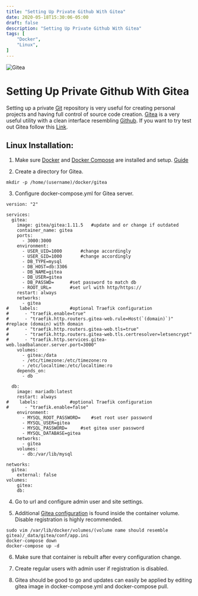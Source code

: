 ```yaml
---
title: "Setting Up Private Github With Gitea"
date: 2020-05-18T15:30:06-05:00
draft: false
description: "Setting Up Private Github With Gitea"
tags: [
	"Docker",
	"Linux",
]
---
```

![Gitea](/images/gitea.png)

# Setting Up Private Github With Gitea

Setting up a private [Git](https://git-scm.com/) repository is very useful for creating personal projects and having full control of source code creation. [Gitea](https://gitea.io/) is a very useful utility with a clean interface resembling [Github](https://github.com/). If you want to try test out Gitea follow this [Link](https://try.gitea.io/).


## Linux Installation:

1. Make sure [Docker](https://www.docker.com/) and [Docker Compose](https://docs.docker.com/compose/) are installed and setup. [Guide](/posts/setting_up_docker/)

2. Create a directory for Gitea.

``mkdir -p /home/(username)/docker/gitea``

3. Configure docker-compose.yml for Gitea server.

```
version: "2"

services:
  gitea:
    image: gitea/gitea:1.11.5	#update and or change if outdated
    container_name: gitea
    ports:
      - 3000:3000
    environment:
      - USER_UID=1000		#change accordingly
      - USER_GID=1000		#change accordingly
      - DB_TYPE=mysql
      - DB_HOST=db:3306
      - DB_NAME=gitea		
      - DB_USER=gitea
      - DB_PASSWD=		#set password to match db 
      - ROOT_URL=		#set url with http/https://
    restart: always
    networks:
      - gitea
#    labels:			#optional Traefik configuration
#      - "traefik.enable=true"
#      - "traefik.http.routers.gitea-web.rule=Host(`(domain)`)"	#replace (domain) with domain
#      - "traefik.http.routers.gitea-web.tls=true"
#      - "traefik.http.routers.gitea-web.tls.certresolver=letsencrypt"
#      - "traefik.http.services.gitea-web.loadbalancer.server.port=3000" 
    volumes:
      - gitea:/data
      - /etc/timezone:/etc/timezone:ro
      - /etc/localtime:/etc/localtime:ro
    depends_on:
      - db

  db:
    image: mariadb:latest
    restart: always
#    labels:			#optional Traefik configuration
#      - "traefik.enable=false"
    environment:
      - MYSQL_ROOT_PASSWORD=	#set root user password
      - MYSQL_USER=gitea
      - MYSQL_PASSWORD=		#set gitea user password
      - MYSQL_DATABASE=gitea
    networks:
      - gitea
    volumes:
      - db:/var/lib/mysql

networks:
  gitea:
    external: false
volumes:
    gitea:
    db:
```

4. Go to url and configure admin user and site settings.



5. Additional [Gitea configuration](https://docs.gitea.io/en-us/config-cheat-sheet/) is found inside the container volume. Disable registration is highly recommended.

```
sudo vim /var/lib/docker/volumes/(volume name should resemble gitea)/_data/gitea/conf/app.ini
docker-compose down
docker-compose up -d
```

6. Make sure that container is rebuilt after every configuration change.

7. Create regular users with admin user if registration is disabled.

8. Gitea should be good to go and updates can easily be applied by editing gitea image in docker-compose.yml and docker-compose pull. 
